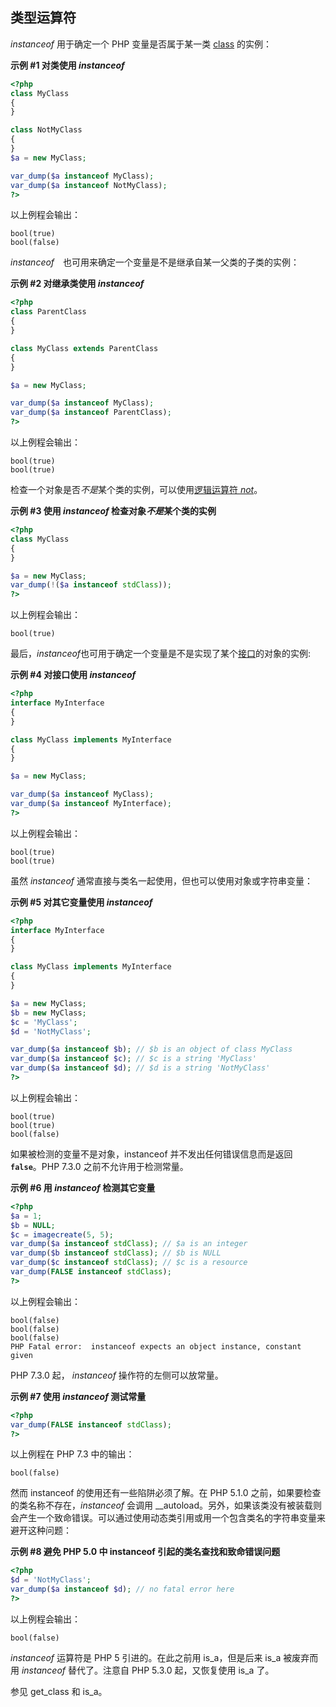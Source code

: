 类型运算符
----------

*instanceof* 用于确定一个 PHP 变量是否属于某一类
<a href="/language/oop5/basic.html#language.oop5.basic.class" class="link">class</a>
的实例：

**示例 \#1 对类使用 *instanceof***

``` php
<?php
class MyClass
{
}

class NotMyClass
{
}
$a = new MyClass;

var_dump($a instanceof MyClass);
var_dump($a instanceof NotMyClass);
?>
```

以上例程会输出：

    bool(true)
    bool(false)

*instanceof*　也可用来确定一个变量是不是继承自某一父类的子类的实例：

**示例 \#2 对继承类使用 *instanceof***

``` php
<?php
class ParentClass
{
}

class MyClass extends ParentClass
{
}

$a = new MyClass;

var_dump($a instanceof MyClass);
var_dump($a instanceof ParentClass);
?>
```

以上例程会输出：

    bool(true)
    bool(true)

检查一个对象是否*不是*某个类的实例，可以使用<a href="/language/operators/logical.html" class="link">逻辑运算符 <em>not</em></a>。

**示例 \#3 使用 *instanceof* 检查对象*不是*某个类的实例**

``` php
<?php
class MyClass
{
}

$a = new MyClass;
var_dump(!($a instanceof stdClass));
?>
```

以上例程会输出：

    bool(true)

最后，*instanceof*也可用于确定一个变量是不是实现了某个<a href="/language/oop5/interfaces.html" class="link">接口</a>的对象的实例:

**示例 \#4 对接口使用 *instanceof***

``` php
<?php
interface MyInterface
{
}

class MyClass implements MyInterface
{
}

$a = new MyClass;

var_dump($a instanceof MyClass);
var_dump($a instanceof MyInterface);
?>
```

以上例程会输出：

    bool(true)
    bool(true)

虽然 *instanceof* 通常直接与类名一起使用，但也可以使用对象或字符串变量：

**示例 \#5 对其它变量使用 *instanceof***

``` php
<?php
interface MyInterface
{
}

class MyClass implements MyInterface
{
}

$a = new MyClass;
$b = new MyClass;
$c = 'MyClass';
$d = 'NotMyClass';

var_dump($a instanceof $b); // $b is an object of class MyClass
var_dump($a instanceof $c); // $c is a string 'MyClass'
var_dump($a instanceof $d); // $d is a string 'NotMyClass'
?>
```

以上例程会输出：

    bool(true)
    bool(true)
    bool(false)

如果被检测的变量不是对象，instanceof 并不发出任何错误信息而是返回
**`false`**。PHP 7.3.0 之前不允许用于检测常量。

**示例 \#6 用 *instanceof* 检测其它变量**

``` php
<?php
$a = 1;
$b = NULL;
$c = imagecreate(5, 5);
var_dump($a instanceof stdClass); // $a is an integer
var_dump($b instanceof stdClass); // $b is NULL
var_dump($c instanceof stdClass); // $c is a resource
var_dump(FALSE instanceof stdClass);
?>
```

以上例程会输出：

    bool(false)
    bool(false)
    bool(false)
    PHP Fatal error:  instanceof expects an object instance, constant given

PHP 7.3.0 起， *instanceof* 操作符的左侧可以放常量。

**示例 \#7 使用 *instanceof* 测试常量**

``` php
<?php
var_dump(FALSE instanceof stdClass);
?>
```

以上例程在 PHP 7.3 中的输出：

    bool(false)

然而 instanceof 的使用还有一些陷阱必须了解。在 PHP 5.1.0
之前，如果要检查的类名称不存在，*instanceof* 会调用 <span
class="function">\_\_autoload</span>。另外，如果该类没有被装载则会产生一个致命错误。可以通过使用动态类引用或用一个包含类名的字符串变量来避开这种问题：

**示例 \#8 避免 PHP 5.0 中 instanceof 引起的类名查找和致命错误问题**

``` php
<?php
$d = 'NotMyClass';
var_dump($a instanceof $d); // no fatal error here
?>
```

以上例程会输出：

    bool(false)

*instanceof* 运算符是 PHP 5 引进的。在此之前用 <span
class="function">is\_a</span>，但是后来 <span
class="function">is\_a</span> 被废弃而用 *instanceof* 替代了。注意自 PHP
5.3.0 起，又恢复使用 <span class="function">is\_a</span> 了。

参见 <span class="function">get\_class</span> 和 <span
class="function">is\_a</span>。
